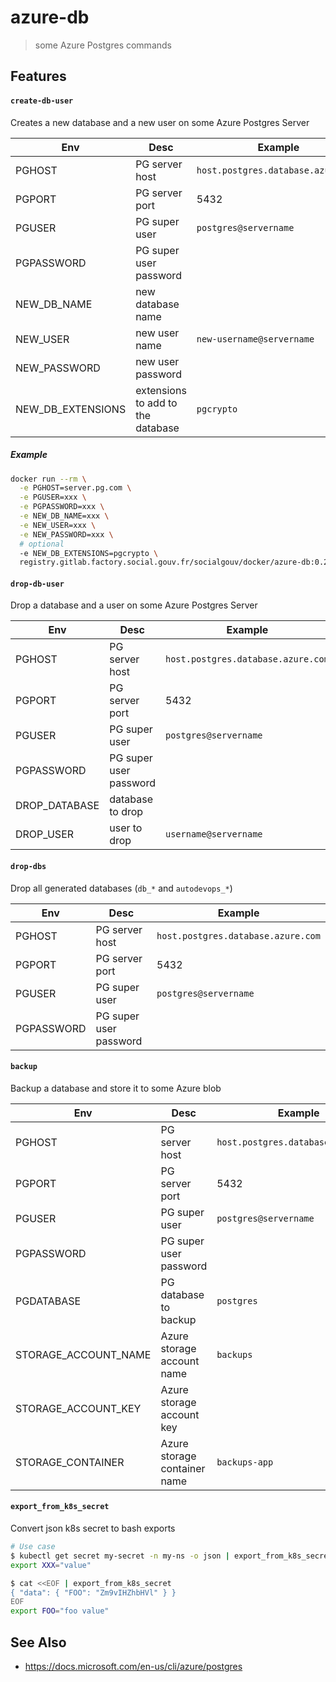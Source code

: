 # azure-db

> some Azure Postgres commands

## Features

#### `create-db-user`

Creates a new database and a new user on some Azure Postgres Server

| Env               | Desc                              | Example                            |
| ----------------- | --------------------------------- | ---------------------------------- |
| PGHOST            | PG server host                    | `host.postgres.database.azure.com` |
| PGPORT            | PG server port                    | 5432                               |
| PGUSER            | PG super user                     | `postgres@servername`              |
| PGPASSWORD        | PG super user password            |                                    |
| NEW_DB_NAME       | new database name                 |                                    |
| NEW_USER          | new user name                     | `new-username@servername`          |
| NEW_PASSWORD      | new user password                 |                                    |
| NEW_DB_EXTENSIONS | extensions to add to the database | `pgcrypto`                         |

##### Example

```sh
docker run --rm \
  -e PGHOST=server.pg.com \
  -e PGUSER=xxx \
  -e PGPASSWORD=xxx \
  -e NEW_DB_NAME=xxx \
  -e NEW_USER=xxx \
  -e NEW_PASSWORD=xxx \
  # optional
  -e NEW_DB_EXTENSIONS=pgcrypto \
  registry.gitlab.factory.social.gouv.fr/socialgouv/docker/azure-db:0.24.0 create-db-user
```

#### `drop-db-user`

Drop a database and a user on some Azure Postgres Server

| Env           | Desc                   | Example                            |
| ------------- | ---------------------- | ---------------------------------- |
| PGHOST        | PG server host         | `host.postgres.database.azure.com` |
| PGPORT        | PG server port         | 5432                               |
| PGUSER        | PG super user          | `postgres@servername`              |
| PGPASSWORD    | PG super user password |                                    |
| DROP_DATABASE | database to drop       |
| DROP_USER     | user to drop           | `username@servername`              |

#### `drop-dbs`

Drop all generated databases (`db_*` and `autodevops_*`)

| Env        | Desc                   | Example                            |
| ---------- | ---------------------- | ---------------------------------- |
| PGHOST     | PG server host         | `host.postgres.database.azure.com` |
| PGPORT     | PG server port         | 5432                               |
| PGUSER     | PG super user          | `postgres@servername`              |
| PGPASSWORD | PG super user password |                                    |

#### `backup`

Backup a database and store it to some Azure blob

| Env                  | Desc                         | Example                            |
| -------------------- | ---------------------------- | ---------------------------------- |
| PGHOST               | PG server host               | `host.postgres.database.azure.com` |
| PGPORT               | PG server port               | 5432                               |
| PGUSER               | PG super user                | `postgres@servername`              |
| PGPASSWORD           | PG super user password       |                                    |
| PGDATABASE           | PG database to backup        | `postgres`                         |
| STORAGE_ACCOUNT_NAME | Azure storage account name   | `backups`                          |
| STORAGE_ACCOUNT_KEY  | Azure storage account key    |                                    |
| STORAGE_CONTAINER    | Azure storage container name | `backups-app`                      |

#### `export_from_k8s_secret`

Convert json k8s secret to bash exports

```bash
# Use case
$ kubectl get secret my-secret -n my-ns -o json | export_from_k8s_secret
export XXX="value"

$ cat <<EOF | export_from_k8s_secret
{ "data": { "FOO": "Zm9vIHZhbHVl" } }
EOF
export FOO="foo value"
```

## See Also

- https://docs.microsoft.com/en-us/cli/azure/postgres
